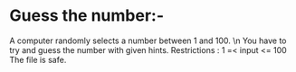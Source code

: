 # Guess the number:-
A computer randomly selects a number between 1 and 100. \n
You have to try and guess the number with given hints.
Restrictions : 
1 =< input <= 100
The file is safe.
